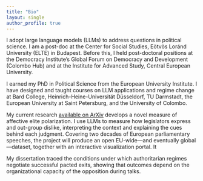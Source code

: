 ```yaml
---
title: "Bio"
layout: single
author_profile: true
---
```

I adopt large language models (LLMs) to address questions in political science. I am a post-doc at the Center for Social Studies, Eötvös Loránd University (ELTE) in Budapest. Before this, I held post-doctoral positions at the Democracy Institute’s Global Forum on Democracy and Development (Colombo Hub) and at the Institute for Advanced Study, Central European University.

I earned my PhD in Political Science from the European University Institute. I have designed and taught courses on LLM applications and regime change at Bard College, Heinrich-Heine-Universität Düsseldorf, TU Darmstadt, the European University at Saint Petersburg, and the University of Colombo.

My current research [available on ArXiv](https://doi.org/10.48550/arXiv.2507.06658) develops a novel measure of affective elite polarization.  I use LLMs to measure how legislators express and out-group dislike, interpreting the context and explaining the cues behind each judgment. Covering two decades of European parliamentary speeches, the project will produce an open EU-wide—and eventually global—dataset, together with an interactive visualization portal. It 

My dissertation traced the conditions under which authoritarian regimes negotiate successful pacted exits, showing that outcomes depend on the organizational capacity of the opposition during talks.